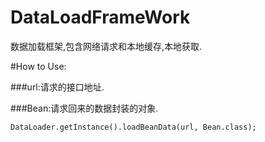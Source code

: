 # DataLoadFrameWork
数据加载框架,包含网络请求和本地缓存,本地获取.

#How to Use:

###url:请求的接口地址.

###Bean:请求回来的数据封装的对象.

```
DataLoader.getInstance().loadBeanData(url, Bean.class);
```

